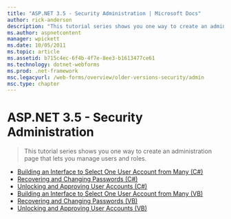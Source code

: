 ```yaml
---
title: "ASP.NET 3.5 - Security Administration | Microsoft Docs"
author: rick-anderson
description: "This tutorial series shows you one way to create an administration page that lets you manage users and roles."
ms.author: aspnetcontent
manager: wpickett
ms.date: 10/05/2011
ms.topic: article
ms.assetid: b715c4ec-6f4b-4f7e-8ee3-b1613477ce61
ms.technology: dotnet-webforms
ms.prod: .net-framework
msc.legacyurl: /web-forms/overview/older-versions-security/admin
msc.type: chapter
---
```

ASP.NET 3.5 - Security Administration
====================
> This tutorial series shows you one way to create an administration page that lets you manage users and roles.


- [Building an Interface to Select One User Account from Many (C#)](building-an-interface-to-select-one-user-account-from-many-cs.md)
- [Recovering and Changing Passwords (C#)](recovering-and-changing-passwords-cs.md)
- [Unlocking and Approving User Accounts (C#)](unlocking-and-approving-user-accounts-cs.md)
- [Building an Interface to Select One User Account from Many (VB)](building-an-interface-to-select-one-user-account-from-many-vb.md)
- [Recovering and Changing Passwords (VB)](recovering-and-changing-passwords-vb.md)
- [Unlocking and Approving User Accounts (VB)](unlocking-and-approving-user-accounts-vb.md)